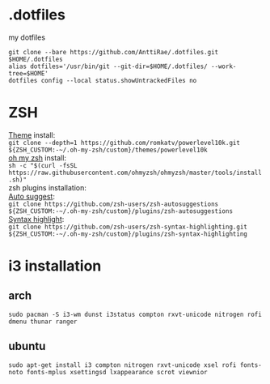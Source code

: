 # .dotfiles
my dotfiles   

`git clone --bare https://github.com/AnttiRae/.dotfiles.git $HOME/.dotfiles`   
`alias dotfiles='/usr/bin/git --git-dir=$HOME/.dotfiles/ --work-tree=$HOME'`   
`dotfiles config --local status.showUntrackedFiles no`

# ZSH
[Theme](https://github.com/romkatv/powerlevel10k) install:  
`git clone --depth=1 https://github.com/romkatv/powerlevel10k.git ${ZSH_CUSTOM:-~/.oh-my-zsh/custom}/themes/powerlevel10k`  
[oh my zsh](https://github.com/ohmyzsh/ohmyzsh) install:   
`sh -c "$(curl -fsSL https://raw.githubusercontent.com/ohmyzsh/ohmyzsh/master/tools/install.sh)"`  
zsh plugins installation:  
[Auto suggest](https://github.com/zsh-users/zsh-autosuggestions):  
`git clone https://github.com/zsh-users/zsh-autosuggestions ${ZSH_CUSTOM:-~/.oh-my-zsh/custom}/plugins/zsh-autosuggestions`  
[Syntax highlight](https://github.com/zsh-users/zsh-syntax-highlighting/blob/master/INSTALL.md):  
`git clone https://github.com/zsh-users/zsh-syntax-highlighting.git ${ZSH_CUSTOM:-~/.oh-my-zsh/custom}/plugins/zsh-syntax-highlighting`  

# i3 installation  
## arch  
`sudo pacman -S i3-wm dunst i3status compton rxvt-unicode nitrogen rofi dmenu thunar ranger`
## ubuntu  
`sudo apt-get install i3 compton nitrogen rxvt-unicode xsel rofi fonts-noto fonts-mplus xsettingsd lxappearance scrot viewnior`
